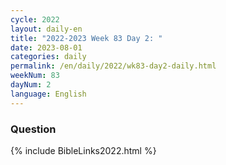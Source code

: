 ```yaml
---
cycle: 2022
layout: daily-en
title: "2022-2023 Week 83 Day 2: "
date: 2023-08-01
categories: daily
permalink: /en/daily/2022/wk83-day2-daily.html
weekNum: 83
dayNum: 2
language: English
---
```


### Question     

{% include BibleLinks2022.html %}

